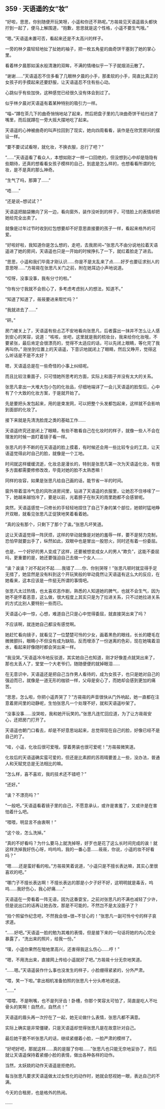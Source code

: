 ## 359 · 天语遥的女“妆”

“好啦，思思，你别随便开玩笑呀，小遥和你还不熟呢。”方莜莜见天语遥眉头都快拧到一起了，便马上解围道，“抱歉，思思就是这个性格，小遥不要生气哦。”

“嗯。”天语遥未置可否，看起来还是不太高兴的样子。

一旁的林夕晨轻轻地扯了扯她的袖子，把一枚五角星的曲奇饼干塞到了她的掌心里。

看着林夕晨那如溪水般清澈的双眸，不满的情绪似乎一下子就烟消云散了。

“谢谢……”天语遥忍不住多看了几眼林夕晨的小手，那柔软的小手，简直比真正的女孩子的手摸起来还要舒服，让天语遥忍不住有些心动。

心跳似乎有些加快，这种感觉已经很久没有体会到过了。

似乎林夕晨对天语遥有着某种特别的吸引力一样。

“喵~”蹲在茶几下的曲奇悄悄地站了起来，然后把盘子里的几块曲奇饼干给扫进了嘴里，而后就蹲在一旁大摇大摆地吃了起来。

天语遥的心神被曲奇的叫声拉回到了现实，她向四周看看，装作是在欣赏房间的摆设一样。

“要不要试试看呀，就化妆，不换衣服，总行了吧？”

“……”天语遥看了看众人，本想如刚才一样一口回绝的，但没想到心中却是隐隐有些期待，还真的想看看女孩子模样的自己，到底是怎么样的，也想看看所谓的化妆，是不是真的那么神奇。

“生气了吗，那算了……”

“唔……”

“还是说~想试试？”

天语遥把脑袋撇向了另一边，看向窗外，装作没听到的样子，可惜脸上的表情却把她给完全出卖了。

就像是过年过节时收到红包想要却不好意思直接要的孩子一样，看起来格外的可爱。

“好啦好啦，我知道你是怎么想的，走吧，去我房间~”张思凡不由分说地拉着天语遥进了她的房间，天语遥也只是一开始的时候挣扎了一下，就红着脸走了进去。

“思思，小遥和我们毕竟才刚认识……你是不是太乱来了点……好歹也要征求别人的意思呀……”方莜莜在张思凡关门之前，附在她耳边小声地说道。

“哎呀，没事没事，我有分寸的啦。”

“你有分寸我就不会担心了，多考虑考虑别人的想法，知道不。”

“知道了知道了，莜莜要进来帮忙吗？”

“我就进去了……”

“砰。”

房门被关上了，天语遥有些忐忑不安地看向张思凡，后者露出一抹并不怎么让人感到安心的笑容，说道：“咳咳，坐吧，这里就是我的梳妆台，我来给你化妆哦，不要紧张，最后肯定会很漂亮的，觉得不太适应的话，可以先闭上眼睛，等化完了我再叫你。”
刚坐到位置上的天语遥，下意识地就闭上了眼睛，然后又睁开，觉得这么听话是不是不太好？

嗯，天语遥总是在一些奇怪的小事上纠结呢。

而且比较注重面子，只可惜她所思考的方面，实际上和面子并没有太大的关系。

张思凡拿出一大堆大包小包的化妆品，仔细地端详了一会儿天语遥的脸型后，心中有了个大致的化妆方案，于是就开始了。

先是要把头发包起来，用的是束发网，可以把整个头发都包起来，这样就不会影响到面部的化妆了。

接下来就是先清洗脸庞之类的基础工作……

天语遥终究还是闭上了眼睛，有些不敢看自己在化妆时的样子，就像一些人不会在理发的时候一直盯着镜子看一样。

张思凡的手不断的在天语遥的脸上摸着，有时候还会用一些比较专业的工具，让天语遥觉得此时自己的脸，就像是一个工地。

时间就这样缓缓流逝，化妆总是漫长的，特别是张思凡第一次为天语遥化妆，有很多方面都需要修修改改，毕竟对她的脸不太熟悉嘛！

同样的妆容，如果是张思凡给自己画的话，能节省一半的时间。

窗外带着湿冷气息的风吹进房间里，钻进了天语遥的衣服里，让她忍不住哆嗦了一下，她越来越怕冷了，要是以前，光着膀子在秋天的雨里跑都不会感冒呢。

突然，天语遥感觉一只修长的手轻轻地捏住了自己下身的某个部位，她顿时猛地睁开双眼，就看见张思凡正促狭地笑着看着她。

“真的没有那个，只剩下了那个了诶。”张思凡坏笑道。

这让天语遥觉得一阵厌烦，这样的举动就像是对她的羞辱一样，要不是努力克制，恐怕早就要出手了，纵然如此，双眼中也是冒出一股怒火，同时还有着一份委屈。

也是，一个好好的男人变成了这样，还要被想变成女人的男人“欺负”，这能不委屈吗，更重要的是，她还要强迫自己去做一个女人……

“诶？诶诶？对不起对不起……我错了……你、你别哭呀！”张思凡顿时就显得手足无措了，她显然是没有料到这个开玩笑般的举动竟然让天语遥有这么大的反应，在她看来，这本应该是一件挺无所谓的事情吧。

张思凡太过热情，也太喜欢恶作剧，熟悉的人知道她的脾气，也就不会生气，因为她不是怀着恶意，这么做，很大程度上其实只是为了拉进关系，只不过她拉进关系的方式比别人要特别一些而已。

天语遥心中一惊，心想，难道自己只是心中觉得委屈，就直接哭出来了吗？

不应该啊，就连她自己都没有感觉啊。

她赶忙看向镜子，就看见了一位楚楚可怜的少女，画着黑色的眼线，长长的睫毛在微微颤抖，眼睛小不但没有成为缺陷，反而增添了一份迷离的色彩，现在她噙着泪水，看起来好像随时都会哭出来一样。

“我没哭。”天语遥冷冷地反驳道，其实她自己也知道，刚才好像差点就哭出来了，那也太丢人了，堂堂一个大老爷们，随随便便的就掉眼泪……

在无意识中，天语遥还是把自己当作男人看待的，成为女孩子，也只是她对自己的强迫而已，就像是一道无形的枷锁一样，父母是安心了，而她却会感到更加的痛苦。

“思思，怎么啦，你把小遥弄哭了？”方莜莜的声音很快从门外响起，她一直都在注意着房间里的动静呢，生怕张思凡一个处理不好，就和天语遥吵架了。

“没事没事……没哭啦，我和她开玩笑的。”张思凡连忙回应道，为了让方莜莜安心，还把房门打开了。

天语遥也朝门口看去，却是不好意思站起来，总觉得现在自己的脸，好像已经不是自己的了。

“哇，小遥，化妆后很可爱哦，穿着男装也很可爱呢！”方莜莜微笑道。

化妆后的天语遥确实蛮可爱的，但还是比素颜的苏雨晴要差上一些，没办法，普通人和天赋党总是无法相比的嘛。

“怎么样，喜不喜欢，我的技术还不错吧？”

“还好。”

“诶？不漂亮吗？”

“一般吧。”天语遥看着镜子里的自己，不愿意承认，或许是害羞了，又或许是在害怕着什么吧。

“喂喂，明显言不由衷啊！”

“这个妆，怎么洗掉。”

“真的不好看吗？为什么要马上就洗掉呀，好歹也是花了这么长时间完成的诶！就这样洗掉我好伤心呀，呜呜呜，我的一番心意……莜莜，你说，小遥的妆不好看吗？”

“嗯……还是蛮好看的啦。”方莜莜笑着说道，“小遥只是不擅长表达嘛，其实心里很喜欢的吧。”

“哪门子不擅长表达啊！不擅长表达的那是小夕子好不好，这明明就是毒舌，呜呜……我好伤心，我心好痛……”

天语遥在一旁看着一阵无语，因为这番耍宝，之前对张思凡的不满也减轻了少许，但是说出口的话再让她去改，那是不可能的，不然岂不是太没面子了？

“拍个照留作纪念吧，不然我会很~很~不甘心的！”张思凡一副可怜兮兮的样子哀求道。

“……好吧。”天语遥一脸的勉为其难的表情，但是接下来的一句话将她的内心完全暴露了，“洗出来的照片，给我一份。”

“噗，小遥你果然在暗地里高兴，还害得我这么伤心……哼！”

“嗯，不用洗出来，直接网上传给小遥就好了吧。”方莜莜十分无奈地笑道。

“……嗯。”天语遥装作什么事也没发生的样子，小脸绷得紧紧的，分外严肃。

“喂，笑一下啦。”拿出相机准备拍照的张思凡十分头疼地说道。

“……”

“喂喂，不是咧嘴，也不是列牙齿！卧槽，你那个笑容太可怕了，简直是吃人不吐骨头的笑啊！自然点，自然点！”

天语遥的眉头再一次拧在了一起，她无论做什么表情，张思凡都不满意。

实际上确实是非常僵硬，只是天语遥却觉得张思凡是在故意针对自己。

最后她干脆不听张思凡的话，继续紧绷着小脸，一脸严肃的模样了。

“好吧好吧，那就这样……真的是服了你啦……”张思凡也只能无奈地妥协了，而后就让天语遥保持着紧绷小脸的表情，做出各种各样的动作。

当然，太妖娆的动作天语遥是拒绝的。

每当张思凡要求天语遥做太过女性化的动作时，她就会怒视她一眼，表达自己的不满。

今天的合租房，也是格外的热闹。

……
